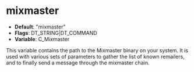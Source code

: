 # mixmaster

- **Default**: "mixmaster"
- **Flags**: DT_STRING|DT_COMMAND
- **Variable**: C_Mixmaster

This variable contains the path to the Mixmaster binary on your
system.  It is used with various sets of parameters to gather the
list of known remailers, and to finally send a message through the
mixmaster chain.
